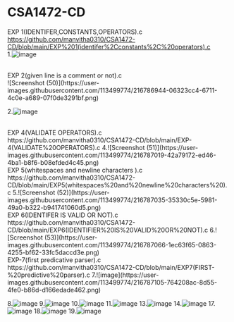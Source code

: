 # CSA1472-CD
EXP 1(IDENTIFER,CONSTANTS,OPERATORS).c<br>
https://github.com/manvitha0310/CSA1472-CD/blob/main/EXP%201(identifer%2Cconstants%2C%20operators).c<br>
1.![image](https://user-images.githubusercontent.com/113499774/216784727-db284353-8639-4a88-a852-58d7f8ef26f8.png)

<br>
EXP 2(given line is a comment or not).c<br>
![Screenshot (50)](https://user-images.githubusercontent.com/113499774/216786944-06323cc4-6711-4c0e-a689-07f0de3291bf.png)

2.![image](https://user-images.githubusercontent.com/113499774/216784838-75ba1d6f-8492-4017-8a2d-74b6b6a42fed.png)

<br>
EXP 4(VALIDATE OPERATORS).c<br>
https://github.com/manvitha0310/CSA1472-CD/blob/main/EXP-4(VALIDATE%20OPERATORS).c
4.![Screenshot (51)](https://user-images.githubusercontent.com/113499774/216787019-42a79172-ed46-4ba1-b8f6-b08efded4c45.png)


<br>
EXP 5(whitespaces and newline characters ).c<br>
https://github.com/manvitha0310/CSA1472-CD/blob/main/EXP5(whitespaces%20and%20newline%20characters%20).c
5.![Screenshot (52)](https://user-images.githubusercontent.com/113499774/216787035-35330c5e-5981-49a0-b322-b941741060d5.png)

<br>
EXP 6(IDENTIFER IS VALID OR NOT).c<br>
https://github.com/manvitha0310/CSA1472-CD/blob/main/EXP6(IDENTIFIER%20IS%20VALID%20OR%20NOT).c
6.![Screenshot (53)](https://user-images.githubusercontent.com/113499774/216787066-1ec63f65-0863-4255-bf62-33fc5daccd3e.png)

<br>
EXP-7(first predicative parser).c<br>
https://github.com/manvitha0310/CSA1472-CD/blob/main/EXP7(FIRST-%20predictive%20parser).c
7.![image](https://user-images.githubusercontent.com/113499774/216787105-764208ac-8d55-4fe0-b86d-d166edade462.png)

<br>


8.![image](https://user-images.githubusercontent.com/113499774/216787124-ba081963-4c81-4d56-bef5-76d630733868.png)
9.![image](https://user-images.githubusercontent.com/113499774/216787135-a90d609e-c4cb-425f-8109-f3ee68a2efba.png)
10.![image](https://user-images.githubusercontent.com/113499774/216787149-9847a6f6-4450-4ef6-9cd0-75d2d7421df9.png)
11.![image](https://user-images.githubusercontent.com/113499774/216787165-1df776e3-76b5-49e1-9e47-a3bdc3e9f901.png)
13.![image](https://user-images.githubusercontent.com/113499774/216787177-860ea329-6324-4177-bd9d-eeb2e7849f47.png)
14.![image](https://user-images.githubusercontent.com/113499774/216787195-9118b2f4-192c-44a4-81f6-f7bdf4607d79.png)
17.![image](https://user-images.githubusercontent.com/113499774/216787217-23a1ca95-4717-4125-b112-26603a6f6504.png)
18.![image](https://user-images.githubusercontent.com/113499774/216787228-401ba7a1-5a9b-409d-b296-7d8431198d6b.png)
19.![image](https://user-images.githubusercontent.com/113499774/216787266-c96eea59-9c99-4d82-b66a-0bcb830a9184.png)







